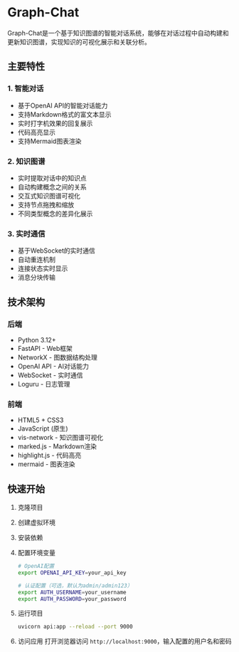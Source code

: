 # Graph-Chat

Graph-Chat是一个基于知识图谱的智能对话系统，能够在对话过程中自动构建和更新知识图谱，实现知识的可视化展示和关联分析。

## 主要特性

### 1. 智能对话
- 基于OpenAI API的智能对话能力
- 支持Markdown格式的富文本显示
- 实时打字机效果的回复展示
- 代码高亮显示
- 支持Mermaid图表渲染

### 2. 知识图谱
- 实时提取对话中的知识点
- 自动构建概念之间的关系
- 交互式知识图谱可视化
- 支持节点拖拽和缩放
- 不同类型概念的差异化展示

### 3. 实时通信
- 基于WebSocket的实时通信
- 自动重连机制
- 连接状态实时显示
- 消息分块传输

## 技术架构

### 后端
- Python 3.12+
- FastAPI - Web框架
- NetworkX - 图数据结构处理
- OpenAI API - AI对话能力
- WebSocket - 实时通信
- Loguru - 日志管理

### 前端
- HTML5 + CSS3
- JavaScript (原生)
- vis-network - 知识图谱可视化
- marked.js - Markdown渲染
- highlight.js - 代码高亮
- mermaid - 图表渲染

## 快速开始

1. 克隆项目
2. 创建虚拟环境
3. 安装依赖
4. 配置环境变量

    ```bash
    # OpenAI配置
    export OPENAI_API_KEY=your_api_key
    
    # 认证配置（可选，默认为admin/admin123）
    export AUTH_USERNAME=your_username
    export AUTH_PASSWORD=your_password
    ```

5. 运行项目

    ```bash
    uvicorn api:app --reload --port 9000
    ```

6. 访问应用
    打开浏览器访问 `http://localhost:9000`，输入配置的用户名和密码
